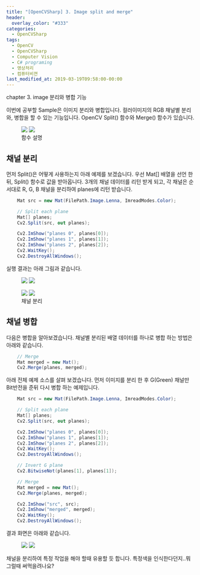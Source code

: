 ```yaml
---
title: "[OpenCVSharp] 3. Image split and merge"
header:
  overlay_color: "#333"
categories:
  - OpenCVSharp  
tags:
  - OpenCV
  - OpenCVSharp
  - Computer Vision
  - C# programing
  - 영상처리
  - 컴퓨터비젼
last_modified_at: 2019-03-19T09:58:00-00:00
---
```


chapter 3. image 분리와 병합 기능

이번에 공부할 Sample은 이미지 분리와 병합입니다. 컬러이미지의 RGB 채널별 분리와, 병합을 할 수 있는 기능입니다.
OpenCV Split() 함수와 Merge() 함수가 있습니다.

<figure class="half">
    <img src="/assets/images/opencvsharp-013.png">
    <img src="/assets/images/opencvsharp-014.png">
    <figcaption>함수 설명</figcaption>
</figure>


## 채널 분리

먼저 Split()은 어떻게 사용하는지 아래 예제를 보겠습니다. 우선 Mat[] 배열을 선언 한뒤, Split() 함수로 값을 받아옵니다.
3개의 채널 데이터를 리턴 받게 되고, 각 채널은 순서대로 R, G, B 채널을 분리하여 planes에 리턴 받습니다.

```cs
    Mat src = new Mat(FilePath.Image.Lenna, ImreadModes.Color);

    // Split each plane
    Mat[] planes;
    Cv2.Split(src, out planes);

    Cv2.ImShow("planes 0", planes[0]);
    Cv2.ImShow("planes 1", planes[1]);
    Cv2.ImShow("planes 2", planes[2]);
    Cv2.WaitKey();
    Cv2.DestroyAllWindows();
```
실행 결과는 아래 그림과 같습니다.

<figure class="half">
    <img src="/assets/images/opencvsharp-015-1.png">
    <img src="/assets/images/opencvsharp-015-2.png">    
</figure>
<figure class="half">
    <img src="/assets/images/opencvsharp-015-3.png">
    <img src="/assets/images/opencvsharp-015-4.png">    
    <figcaption>채널 분리</figcaption>
</figure>

## 채널 병합

다음은 병합을 알아보겠습니다. 채널별 분리된 배열 데이터를 하나로 병합 하는 방법은 아래와 같습니다.
```cs
    // Merge
    Mat merged = new Mat();
    Cv2.Merge(planes, merged);
```

아래 전체 예제 소스를 살펴 보겠습니다.
먼저 이미지를 분리 한 후 G(Green) 채널만 Bit반전을 준뒤 다시 병합 하는 예제입니다.

```cs
    Mat src = new Mat(FilePath.Image.Lenna, ImreadModes.Color);

    // Split each plane
    Mat[] planes;
    Cv2.Split(src, out planes);

    Cv2.ImShow("planes 0", planes[0]);
    Cv2.ImShow("planes 1", planes[1]);
    Cv2.ImShow("planes 2", planes[2]);
    Cv2.WaitKey();
    Cv2.DestroyAllWindows();

    // Invert G plane
    Cv2.BitwiseNot(planes[1], planes[1]);

    // Merge
    Mat merged = new Mat();
    Cv2.Merge(planes, merged);

    Cv2.ImShow("src", src);
    Cv2.ImShow("merged", merged);
    Cv2.WaitKey();
    Cv2.DestroyAllWindows();
```

결과 화면은 아래와 같습니다.

<figure class="half">
    <img src="/assets/images/opencvsharp-016-1.png">
    <img src="/assets/images/opencvsharp-016-2.png">        
</figure>

채널을 분리하여 특정 작업을 해야 할때 유용할 듯 합니다. 특정색을 인식한다던지..뭐 그럴때 써먹을려나요? 